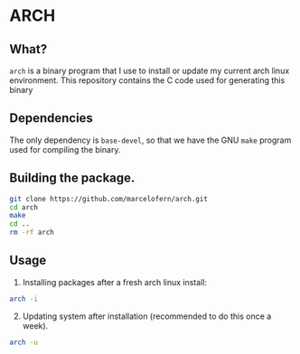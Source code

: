# ARCH

## What?

`arch` is a binary program that I use to install or update my current arch linux
environment. This repository contains the C code used for generating this
binary

## Dependencies
The only dependency is `base-devel`, so that we have the GNU `make` program
used for compiling the binary.

## Building the package.
```sh
git clone https://github.com/marcelofern/arch.git
cd arch
make
cd ..
rm -rf arch
```

## Usage

1. Installing packages after a fresh arch linux install:
```sh
arch -i
```
2. Updating system after installation (recommended to do this once a week).
```sh
arch -u
```
